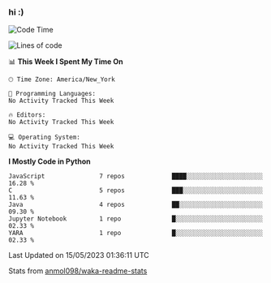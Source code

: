 ### hi :)

<!--START_SECTION:waka-->
![Code Time](http://img.shields.io/badge/Code%20Time-971%20hrs%208%20mins-blue)

![Lines of code](https://img.shields.io/badge/From%20Hello%20World%20I%27ve%20Written-3.5%20million%20lines%20of%20code-blue)

📊 **This Week I Spent My Time On** 

```text
🕑︎ Time Zone: America/New_York

💬 Programming Languages: 
No Activity Tracked This Week

🔥 Editors: 
No Activity Tracked This Week

💻 Operating System: 
No Activity Tracked This Week
```

**I Mostly Code in Python** 

```text
JavaScript               7 repos             ████░░░░░░░░░░░░░░░░░░░░░   16.28 % 
C                        5 repos             ███░░░░░░░░░░░░░░░░░░░░░░   11.63 % 
Java                     4 repos             ██░░░░░░░░░░░░░░░░░░░░░░░   09.30 % 
Jupyter Notebook         1 repo              █░░░░░░░░░░░░░░░░░░░░░░░░   02.33 % 
YARA                     1 repo              █░░░░░░░░░░░░░░░░░░░░░░░░   02.33 % 
```




 Last Updated on 15/05/2023 01:36:11 UTC
<!--END_SECTION:waka-->

Stats from [anmol098/waka-readme-stats](https://github.com/anmol098/waka-readme-stats)
